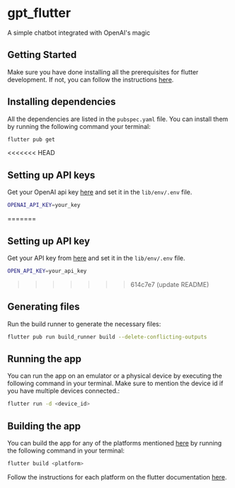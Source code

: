 # gpt_flutter

A simple chatbot integrated with OpenAI's magic

## Getting Started

Make sure you have done installing all the prerequisites for flutter development. If not, you can follow the instructions [here](https://flutter.dev/docs/get-started/install).

## Installing dependencies

All the dependencies are listed in the `pubspec.yaml` file. You can install them by running the following command your terminal:

```bash
flutter pub get
```

<<<<<<< HEAD
## Setting up API keys

Get your OpenAI api key [here](https://platform.openai.com/api-keys) and set it in the `lib/env/.env` file.

```bash
OPENAI_API_KEY=your_key
```

=======
## Setting up API key

Get your API key from [here](https://platform.openai.com/api-keys) and set it in the `lib/env/.env` file.

```bash
OPEN_API_KEY=your_api_key
```
 
>>>>>>> 614c7e7 (update README)
## Generating files

Run the build runner to generate the necessary files:

```bash
flutter pub run build_runner build --delete-conflicting-outputs
```

## Running the app

You can run the app on an emulator or a physical device by executing the following command in your terminal. Make sure to mention the device id if you have multiple devices connected.:

```bash
flutter run -d <device_id>
```

## Building the app

You can build the app for any of the platforms mentioned [here](https://docs.flutter.dev/reference/supported-platforms) by running the following command in your terminal:

```bash
flutter build <platform>
```

Follow the instructions for each platform on the flutter documentation [here](https://flutter.dev/docs/deployment).
